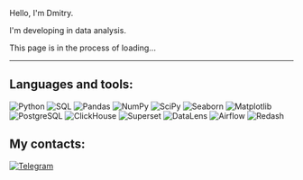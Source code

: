 

Hello, I'm Dmitry.

I'm developing in data analysis.

This page is in the process of loading...
  
-----------

Languages and tools: 
--------
![Python](https://img.shields.io/badge/-Python-blue)
![SQL](https://img.shields.io/badge/-SQL-blue)
![Pandas](https://img.shields.io/badge/-Pandas-blue)
![NumPy](https://img.shields.io/badge/-NumPy-blue)
![SciPy](https://img.shields.io/badge/-SciPy-blue)
![Seaborn](https://img.shields.io/badge/-Seaborn-blue)
![Matplotlib](https://img.shields.io/badge/-Matplotlib-blue)
![PostgreSQL](https://img.shields.io/badge/-PostgreSQL-blue)
![ClickHouse](https://img.shields.io/badge/-ClickHouse-blue)
![Superset](https://img.shields.io/badge/-Superset-blue)
![DataLens](https://img.shields.io/badge/-DataLens-blue)
![Airflow](https://img.shields.io/badge/-Airflow-blue)
![Redash](https://img.shields.io/badge/-Redash-blue)



My contacts:
--------
[![Telegram](https://img.shields.io/badge/Telegram-blue)](https://t.me/dmitriyarusov)

